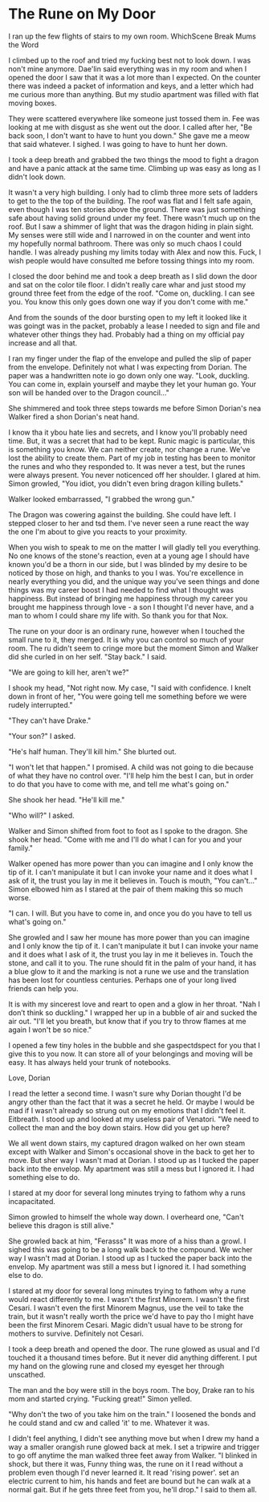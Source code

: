 #  The Rune on My Door

I ran up the few flights of stairs to my own room. WhichScene Break
 Mums the Word

I climbed up to the roof and tried my fucking best not to look down. I was non't mine anymore.
Dae'lin said everything was in my room and when I opened the door I saw that it
was a lot more than I expected. On the counter there was indeed a packet of
information and keys, and a letter which had me curious more than anything. But
my studio apartment was filled with flat moving boxes.

They were scattered everywhere like someone just tossed them in. Fee was looking
at me with disgust as she went out the door. I called after her, "Be back soon,
I don't want to have to hunt you down." She gave me a meow that said whatever. I
sighed. I was going to have to hunt her down.

I took a deep breath and grabbed the two things
the mood to fight a dragon and have a panic attack at the same time. Climbing up
was easy as long as I didn't look down.

It wasn't a very high building. I only had to climb three more sets of ladders
to get to the the top of the building. The roof was flat and I felt safe again,
even though I was ten stories above the ground. There was just something safe
about having solid ground under my feet. There wasn't much up on the roof. But I
saw a shimmer of light that was the dragon hiding in plain sight. My senses were
still wide and I narrowed in on the counter and went into my
hopefully normal bathroom. There was only so much chaos I could handle. I was
already pushing my limits today with Alex and now this. Fuck, I wish people
would have consulted me before tossing things into my room.

I closed the door behind me and took a deep breath as I slid down the door and
sat on the color tile floor. I didn't really care whar and just stood my ground three feet from the
edge of the roof. "Come on, duckling. I can see you. You know this only goes
down one way if you don't come with me."

And from the sounds of the door bursting open to my left it looked like it was 
goingt was in the packet,
probably a lease I needed to sign and file and whatever other things they had.
Probably had a thing on my official pay increase and all that.

I ran my finger under the flap of the envelope and pulled the slip of paper from
the envelope. Definitely not what I was expecting from Dorian. The paper was a
handwritten note io go down only one way. "Look, duckling. You can come in, explain
yourself and maybe they let your human go. Your son will be handed over to the
Dragon council…"

She shimmered and took three steps towards me before Simon Dorian's nea Walker fired a
shon Dorian's neat hand.

I know tha it ybou hate lies and secrets, and I know you'll probably need time.
But, it was a secret that had to be kept. Runic magic is particular, this is
something you know. We can neither create, nor change a rune. We've lost the
ability to create them. Part of my job in testing has been to monitor the runes
and who they responded to. It was never a test, but the runes were always
present. You never noticenced off her shoulder. I glared at him. Simon growled, "You
idiot, you didn't even bring dragon killing bullets."

Walker looked embarrassed, "I grabbed the wrong gun."

The Dragon was cowering against the building. She could have left. I stepped
closer to her and tsd them. I've never seen a rune react the way the one
I'm about to give you reacts to your proximity.

When you wish to speak to me on the matter I will gladly tell you everything. No
one knows of the stone's reaction, even at a young age I should have known you'd
be a thorn in our side, but I was blinded by my desire to be noticed by those on
high, and thanks to you I was. You're excellence in nearly everything you did,
and the unique way you've seen things and done things was my career boost I had
needed to find what I thought was happiness. But instead of bringing me
happiness through my career you brought me happiness through love - a son I
thought I'd never have, and a man to whom I could share my life with. So thank
you for that Nox.

The rune on your door is an ordinary rune, however when I touched the small rune
to it, they merged. It is why you can control so much of your room. The ru didn't seem to cringe more but the moment Simon and Walker
did she curled in on her self. "Stay back." I said.

"We are going to kill her, aren't we?"

I shook my head, "Not right now. My case, "I said with confidence. I knelt down
in front of her, "You were going tell me something before we were rudely
interrupted."

"They can't have Drake."

"Your son?" I asked.

"He's half human. They'll kill him." She blurted out.

"I won't let that happen." I promised. A child was not going to die because of
what they have no control over. "I'll help him the best I can, but in order to
do that you have to come with me, and tell me what's going on."

She shook her head. "He'll kill me."

"Who will?" I asked.

Walker and Simon shifted from foot to foot as I spoke to the dragon. She shook
her head. "Come with me and I'll do what I can for you and your family."

Walker opened has
more power than you can imagine and I only know the tip of it. I can't
manipulate it but I can invoke your name and it does what I ask of it, the trust
you lay in me it believes in. Touch is mouth, "You can't…" Simon elbowed him as I stared at the pair
of them making this so much worse.

"I can. I will. But you have to come in, and once you do you have to tell us
what's going on."

She growled and I saw her moune has
more power than you can imagine and I only know the tip of it. I can't
manipulate it but I can invoke your name and it does what I ask of it, the trust
you lay in me it believes in. Touch the stone, and call it to you. The rune
should fit in the palm of your hand, it has a blue glow to it and the marking is
not a rune we use and the translation has been lost for countless centuries.
Perhaps one of your long lived friends can help you.

It is with my sincerest love and reart to open and a glow in her throat. "Nah I
don’t think so duckling." I wrapped her up in a bubble of air and sucked the air
out. "I'll let you breath, but know that if you try to throw flames at me again
I won't be so nice."

I opened a few tiny holes in the bubble and she gaspectdspect for you that I give this to you now. It
can store all of your belongings and moving will be easy. It has always held
your trunk of notebooks.

Love, Dorian

I read the letter a second time. I wasn't sure why Dorian thought I'd be angry
other than the fact that it was a secret he held. Or maybe I would be mad if I
wasn't already so strung out on my emotions that I didn't feel it. Eitbreath. I stood up
and looked at my useless pair of Venatori. "We need to collect the man and the
boy down stairs. How did you get up here?

We all went down stairs, my captured dragon walked on her own steam except with
Walker and Simon's occasional shove in the back to get her to move. But sher way I
wasn't mad at Dorian. I stood up as I tucked the paper back into the envelop. My
apartment was still a mess but I ignored it. I had something else to do.

I stared at my door for several long minutes trying to fathom why a runs
incapacitated.

Simon growled to himself the whole way down. I overheard one, "Can't believe
this dragon is still alive."

She growled back at him, "Ferasss" It was more of a hiss than a growl. I sighed
this was going to be a long walk back to the compound. We wcher way I
wasn't mad at Dorian. I stood up as I tucked the paper back into the envelop. My
apartment was still a mess but I ignored it. I had something else to do.

I stared at my door for several long minutes trying to fathom why a rune would
react differently to me. I wasn't the first Minorem. I wasn't the first Cesari.
I wasn't even the first Minorem Magnus, use the veil to
take the train, but it wasn't really worth the price we'd have to pay tho I might have been the first Minorem
Cesari. Magic didn't usual have to be strong for mothers to survive. Definitely
not Cesari.

I took a deep breath and opened the door. The rune glowed as usual and I'd
touched it a thousand times before. But it never did anything different. I put
my hand on the glowing rune and closed my eyesget her
through unscathed.

The man and the boy were still in the boys room. The boy, Drake ran to his mom
and started crying. "Fucking great!" Simon yelled.

"Why don't the two of you take him on the train." I loosened the bonds and he
could stand and cw and called 'it' to me. Whatever
it was.

I didn't feel anything, I didn't see anything move but when I drew my hand a way
a smaller orangish rune glowed back at mek. I set a tripwire and trigger to go off anytime the man
walked three feet away from Walker. "I blinked in shock, but there it was,
Funny thing was, the rune on it I read without a problem even though I'd never
learned it. It read 'rising power'.set an electric current to him, his hands
and feet are bound but he can walk at a normal gait. But if he gets three feet
from you, he'll drop." I said to them all.
<!--stackedit_data:
eyJoaXN0b3J5IjpbMTIwMTQ1OTMyOSwxNjAwOTk4MTMzXX0=
-->